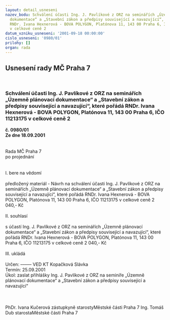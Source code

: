 ```yaml
---
layout: detail_usneseni
nazev_bodu: Schválení účasti Ing. J. Pavlíkové z ORZ na seminářích „Územně plánovací
  dokumentace“ a „Stavební zákon a předpisy související a navazující“, které pořádá
  RNDr. Ivana Hexnerová - BOVA POLYGON, Platónova 11, 143 00 Praha 6, IČO 11213175
  v celkové ceně 2
datum_vzniku_usneseni: '2001-09-18 00:00:00'
cislo_usneseni: '0980/01'
prilohy: []
organ: rada
---
```

<div id="ucUsn_pList" class="usn">
	<span><h2>Usnesení rady MČ Praha 7 </h2>
<br></span><div class="standBody">
<span><h3>Schválení účasti Ing. J. Pavlíkové z ORZ na seminářích „Územně plánovací dokumentace“ a „Stavební zákon a předpisy související a navazující“, které pořádá RNDr. Ivana Hexnerová - BOVA POLYGON, Platónova 11, 143 00 Praha 6, IČO 11213175 v celkové ceně 2</h3></span><div class="center">
		<strong>č. 0980/01</strong><br>
	</div>
<div class="center">
		<strong>Ze dne 18.09.2001</strong><br><br>
	</div>
<br>Rada MČ Praha 7<br>po projednání<br><br><br>I.	bere na vědomí<br><br> předložený materiál - Návrh na schválení účasti Ing. J. Pavlíkové z ORZ na seminářích „Územně plánovací dokumentace“ a „Stavební zákon a předpisy související a navazující“, které pořádá RNDr. Ivana Hexnerová - BOVA POLYGON, Platónova 11, 143 00 Praha 6, IČO 11213175 v celkové ceně  2 040,- Kč<br><br>II.	souhlasí <br><br>s účastí Ing. J. Pavlíkové z ORZ na seminářích „Územně plánovací dokumentace“ a „Stavební zákon a předpisy související a navazující“, které pořádá RNDr. Ivana Hexnerová - BOVA POLYGON, Platónova 11, 143 00 Praha 6, IČO 11213175 v celkové ceně  2 040,- Kč<br><br>III.	ukládá <br><br> Určen:	–––––	VED KT Kopačková Slávka<br>Termín: 25.09.2001<br>Úkol:	zaslat přihlášky Ing. J. Pavlíkové z ORZ na seminíře  „Územně plánovací dokumentace“ a „Stavební zákon a předpisy související a navazující“<br>  <br><br> 	<br>PhDr. Ivana Kučerová zástupkyně starostyMěstské části Praha 7	Ing. Tomáš Dub starostaMěstské části Praha 7<br>	<br><br>
</div>
</div>